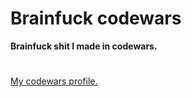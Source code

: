 # Brainfuck codewars
**Brainfuck shit I made in codewars.**
#

[My codewars profile.](https://www.codewars.com/users/r4v10l1)
